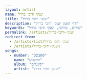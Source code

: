 ```yaml
---
layout: artist
name: יענקי ודובי ברזיל
title: "יענקי ודובי ברזיל"
description: "דף האמן יענקי ודובי ברזיל"
keywords: "שירים, מוזיקה, יענקי ודובי ברזיל"
permalink: /artists/יענקי-ודובי-ברזיל
redirect_from:
  - /artists/list/יענקי ודובי ברזיל
  - /artists/יענקי-ודובי-ברזיל/
songs:
  - number: "32180"
    name: "ותשפיע"
    album: "סינגלים"
    artist: "יענקי ודובי ברזיל"
---
```

